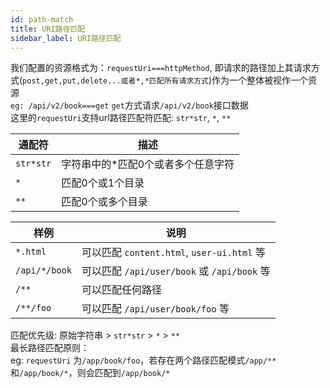 ```yaml
---
id: path-match  
title: URI路径匹配        
sidebar_label: URI路径匹配    
---
```


我们配置的资源格式为：`requestUri===httpMethod`, 即请求的路径加上其请求方式(`post,get,put,delete...或者*,*匹配所有请求方式`)作为一个整体被视作一个资源   
`eg: /api/v2/book===get` `get`方式请求`/api/v2/book`接口数据  
这里的`requestUri`支持url路径匹配符匹配: `str*str`, `*`, `**`

| 通配符                      | 描述 |
| ---                        | --- |
| `str*str`                  | 字符串中的*匹配0个或者多个任意字符 |
| `*`                        | 匹配0个或1个目录                |
| `**`                       | 匹配0个或多个目录               |


| 样例                    | 说明  |
| ---                    | ---  |
| `*.html`               | 可以匹配 `content.html`, `user-ui.html` 等 |
| `/api/*/book`          | 可以匹配 `/api/user/book` 或 `/api/book` 等 |
| `/**`                  | 可以匹配任何路径                             |
| `/**/foo`              | 可以匹配 `/api/user/book/foo` 等            |

匹配优先级: 原始字符串 > `str*str` > `*` > `**`  
最长路径匹配原则：  
eg: `requestUri` 为`/app/book/foo`，若存在两个路径匹配模式`/app/**`和`/app/book/*`，则会匹配到`/app/book/*`  
